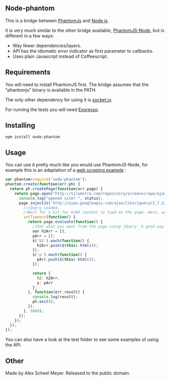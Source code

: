 Node-phantom
---------------

This is a bridge between [PhantomJs](http://phantomjs.org/) and [Node.js](http://nodejs.org/).

It is very much similar to the other bridge available, [PhantomJS-Node](https://github.com/sgentle/phantomjs-node), but is different in a few ways:

  - Way fewer dependencies/layers.
  - API has the idiomatic error indicator as first parameter to callbacks.
  - Uses plain Javascript instead of Coffeescript.


Requirements
------------
You will need to install PhantomJS first. The bridge assumes that the "phantomjs" binary is available in the PATH.

The only other dependency for using it is [socket.io](http://socket.io/).

For running the tests you will need [Expresso](http://visionmedia.github.com/expresso/).


Installing
----------

    npm install node-phantom


Usage
-----
You can use it pretty much like you would use PhantomJS-Node, for example this is an adaptation of a [web scraping example](http://net.tutsplus.com/tutorials/javascript-ajax/web-scraping-with-node-js/) :

```javascript
var phantom=require('node-phantom');
phantom.create(function(err,ph) {
  return ph.createPage(function(err,page) {
    return page.open("http://tilomitra.com/repository/screenscrape/ajax.html", function(err,status) {
      console.log("opened site? ", status);
      page.injectJs('http://ajax.googleapis.com/ajax/libs/jquery/1.7.2/jquery.min.js', function(err) {
        //jQuery Loaded.
        //Wait for a bit for AJAX content to load on the page. Here, we are waiting 5 seconds.
        setTimeout(function() {
          return page.evaluate(function() {
            //Get what you want from the page using jQuery. A good way is to populate an object with all the jQuery commands that you need and then return the object.
            var h2Arr = [],
            pArr = [];
            $('h2').each(function() {
              h2Arr.push($(this).html());
            });
            $('p').each(function() {
              pArr.push($(this).html());
            });

            return {
              h2: h2Arr,
              p: pArr
            };
          }, function(err,result) {
            console.log(result);
            ph.exit();
          });
        }, 5000);
      });
	});
  });
});
```

You can also have a look at the test folder to see some examples of using the API.

Other
-----
Made by Alex Scheel Meyer. Released to the public domain.

